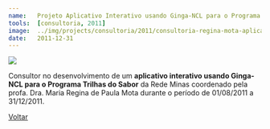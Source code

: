 ```yaml
---
name:  	Projeto Aplicativo Interativo usando Ginga-NCL para o Programa Trilhas do Sabor
tools: 	[consultoria, 2011]
image: 	../img/projects/consultoria/2011/consultoria-regina-mota-aplicativo-interativo-trilhas-sabor.png
date: 	2011-12-31
---
```


![](../img/projects/consultoria/2011/consultoria-regina-mota-aplicativo-interativo-trilhas-sabor.png)

Consultor no desenvolvimento de um **aplicativo interativo usando Ginga-NCL para o Programa Trilhas do Sabor** da Rede Minas coordenado pela profa. Dra. Maria Regina de Paula Mota durante o período de 01/08/2011 a 31/12/2011.

<p class="text-center">
	<a class="btn btn-outline-primary mt-1" href="{{ site.baseurl }}/projects/">Voltar</a>
</p>